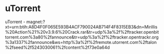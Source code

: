 # uTorrent
uTorrent - magnet:?xt=urn:btih:A8D4F0F065E593B4ACF790024AB714F4F8315EB3&amp;dn=Mirillis%20Action%21%20v3.9.6%20Crack.rar&amp;tr=udp%3a%2f%2ftracker.openbittorrent.com%3a80%2fannounce&amp;tr=udp%3a%2f%2ftracker.opentrackr.org%3a1337%2fannounce&amp;ws=http%3a%2f%2fremote.utorrent.com%2ftalon%2fseed%2f5243030061%2fcontent%2f73e0a64d
